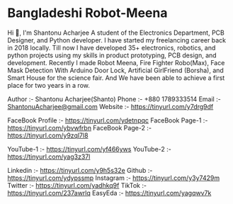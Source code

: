 # Bangladeshi Robot-Meena 

Hi 👋, I'm Shantonu Acharjee
A student of the Electronics Department, PCB Designer, and Python developer. I have started my freelancing career back in 2018 locally. Till now I have developed 35+ electronics, robotics, and python projects using my skills in product prototyping, PCB design, and development. Recently I made Robot Meena, Fire Fighter Robo(Max), Face Mask Detection With Arduino Door Lock, Artificial GirlFriend (Borsha), and Smart House for the science fair. And We have been able to achieve a first place for two years in a row.


Author  :- Shantonu Acharjee(Shanto)
Phone   :- +880 1789333514
Email   :- ShantonuAcharjee@gmail.com
Website :- https://tinyurl.com/y7drg9df

FaceBook Profile :- https://tinyurl.com/ydetnpqc
FaceBook Page-1  :- https://tinyurl.com/ybvwfrbn
FaceBook Page-2  :- https://tinyurl.com/y9zql7l8

YouTube-1 :- https://tinyurl.com/yf466yws
YouTube-2 :- https://tinyurl.com/yag3z37l

Linkedin  :- https://tinyurl.com/y9h5s32e
Github    :- https://tinyurl.com/ydypssmp
Instagram :- https://tinyurl.com/y3y7429m
Twitter   :- https://tinyurl.com/yadhkq9f
TikTok    :- https://tinyurl.com/237awrlq
EasyEda   :- https://tinyurl.com/yagqwv7k